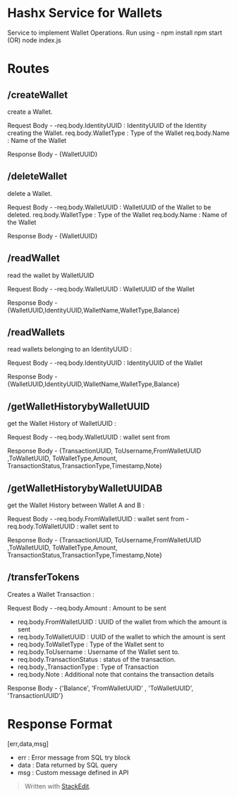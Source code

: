 ﻿
# Hashx Service for Wallets

Service to implement Wallet Operations.
Run using - npm install npm start (OR) node index.js

# Routes

## /createWallet	

create a Wallet.

Request Body -
-req.body.IdentityUUID : IdentityUUID of the Identity creating the Wallet.
req.body.WalletType : Type of the Wallet
req.body.Name : Name of the Wallet

   
Response Body -
{WalletUUID}
## /deleteWallet	

delete a Wallet.

Request Body -
-req.body.WalletUUID : WalletUUID of the Wallet to be deleted.
req.body.WalletType : Type of the Wallet
req.body.Name : Name of the Wallet

   
Response Body -
{WalletUUID}

## /readWallet	

read the wallet by WalletUUID 

Request Body -
-req.body.WalletUUID : WalletUUID of the Wallet
   
Response Body -
{WalletUUID,IdentityUUID,WalletName,WalletType,Balance}



## /readWallets	

read  wallets belonging to an IdentityUUID :

Request Body -
-req.body.IdentityUUID : IdentityUUID of the Wallet
   
Response Body -
{WalletUUID,IdentityUUID,WalletName,WalletType,Balance}



## /getWalletHistorybyWalletUUID	

get the Wallet History of WalletUUID :

Request Body -
-req.body.WalletUUID : wallet sent from
   
Response Body -
{TransactionUUID, ToUsername,FromWalletUUID                          ,ToWalletUUID, ToWalletType,Amount, TransactionStatus,TransactionType,Timestamp,Note}


## /getWalletHistorybyWalletUUIDAB	

get the Wallet History between Wallet A and B :

Request Body -
-req.body.FromWalletUUID : wallet sent from
-req.body.ToWalletUUID : wallet sent to   


Response Body -
{TransactionUUID, ToUsername,FromWalletUUID                          ,ToWalletUUID, ToWalletType,Amount, TransactionStatus,TransactionType,Timestamp,Note}



## /transferTokens

Creates a Wallet Transaction :

Request Body -
-req.body.Amount : Amount to be sent   
- req.body.FromWalletUUID : UUID of the wallet from which the amount is sent
- req.body.ToWalletUUID : UUID of the wallet to which the amount is sent
- req.body.ToWalletType : Type of the Wallet sent to
-   req.body.ToUsername : Username of the Wallet sent to.
-   req.body.TransactionStatus : status of the transaction.
- req.body.,TransactionType : Type of Transaction
- req.body.Note : Additional note that contains the transaction details

Response Body -
{'Balance', 'FromWalletUUID' , 'ToWalletUUID', 'TransactionUUID'}



# Response Format

[err,data,msg]

-   err : Error message from SQL try block
-   data : Data returned by SQL query
-   msg : Custom message defined in API

> Written with [StackEdit](https://stackedit.io/).
